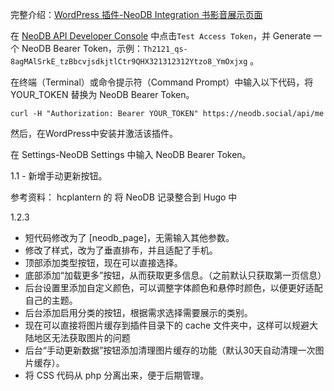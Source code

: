 完整介绍：[WordPress 插件-NeoDB Integration 书影音展示页面](https://anotherdayu.com/2024/6322/)

在 [NeoDB API Developer Console](https://neodb.social/developer/) 中点击`Test Access Token`，并 Generate 一个 NeoDB Bearer Token，示例：`Th2121_qs-8agMAlSrkE_tzBbcvjsdkjtlCtr9QHX321312312Ytzo8_YmOxjxg` 。

在终端（Terminal）或命令提示符（Command Prompt）中输入以下代码，将 YOUR_TOKEN 替换为 NeoDB Bearer Token。

```
curl -H "Authorization: Bearer YOUR_TOKEN" https://neodb.social/api/me
```

然后，在WordPress中安装并激活该插件。  

在 Settings-NeoDB Settings 中输入 NeoDB Bearer Token。  

1.1 - 新增手动更新按钮。

参考资料：
hcplantern 的 将 NeoDB 记录整合到 Hugo 中 

1.2.3
* 短代码修改为了 [neodb_page]，无需输入其他参数。
* 修改了样式，改为了垂直排布，并且适配了手机。
* 顶部添加类型按钮，现在可以直接选择。
* 底部添加“加载更多”按钮，从而获取更多信息。（之前默认只获取第一页信息）
* 后台设置里添加自定义颜色，可以调整字体颜色和悬停时颜色，以便更好适配自己的主题。
* 后台添加启用分类的按钮，根据需求选择需要展示的类别。
* 现在可以直接将图片缓存到插件目录下的 cache 文件夹中，这样可以规避大陆地区无法获取图片的问题
* 后台“手动更新数据”按钮添加清理图片缓存的功能（默认30天自动清理一次图片缓存）。
* 将 CSS 代码从 php 分离出来，便于后期管理。
